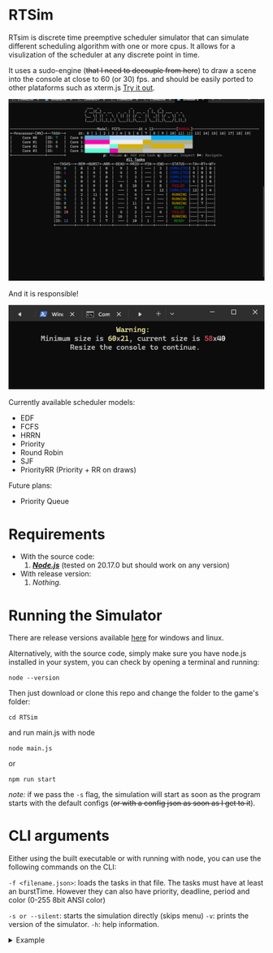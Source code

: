 # RTSim

RTsim is discrete time preemptive scheduler simulator that can simulate different scheduling algorithm with one or more cpus. It allows for a visulization of the scheduler at any discrete point in time.

It uses a sudo-engine (~~that I need to decouple from here~~) to draw a scene into the console at close to 60 (or 30) fps. and should be easily ported to other plataforms such as xterm.js [Try it out](consoleadventure.com/rtsim "RTsim using xterm.js").

![1748068650195](image/Readme/1748068650195.png)

And it is responsible!

![1748069926791](image/Readme/1748069926791.png)

Currently available scheduler models:

* EDF
* FCFS
* HRRN
* Priority
* Round Robin
* SJF
* PriorityRR (Priority + RR on draws)

Future plans:

* Priority Queue

# Requirements

* With the source code:
  1. ***[Node.js](https://nodejs.org/pt)*** (tested on 20.17.0 but should work on any version)
* With release version:
  1. *Nothing.*

# Running the Simulator

There are release versions available [here](/released "Release binaries") for windows and linux.

Alternatively, with the source code, simply make sure you have node.js installed in your system, you can check by opening a terminal and running:

```shell
node --version
```

Then just download or clone this repo and change the folder to the game's folder:

```shell
cd RTSim
```

and run main.js with node

```shell
node main.js
```

or

```shell
npm run start
```

*note:* if we pass the `-s` flag, the simulation will start as soon as the program starts with the default configs (~~or with a config json as soon as I get to it~~).

# CLI arguments

Either using the built executable or with running with node, you can use the following commands on the CLI:

`-f <filename.json>`: loads the tasks in that file. The tasks must have at least an burstTime. However they can also have priority, deadline, period and color (0-255 8bit ANSI color)


`-s or --silent`: starts the simulation directly (skips menu)
`-v`: prints the version of the simulator.
`-h`: help information.

<details>
<summary>Example</summary>
```js
[
  {
    "burstTime": 5,
    "priority": 7,
    "deadline": 10,
    "pinToCore": null,
    "period": 10,
    "color": 45
  },
  {
    "burstTime": 3,
    "priority": 5,
    "deadline": 8,
    "pinToCore": null,
    "period": 8,
    "color": 255
  }
 
]
```
</details>

# Build

To build the app into an standalone executable binary I used Node's own SEA.

Note:

1. Node 24 is require for node SEA.
2. If you run this inside WSL you will need to install node and npm in the WSL itself and not use via windows (default)

There build scripts available that follows the steps on Node's documentation.

* Windows:

```shell
./build.bat [realtive folder] [-c]
```

* Linux

```shell
./build.sh [realtive folder] [-c]
```

Note: on linux, during the injectiong of the executable, the following warnings appear:

![1746375077163](image/Readme/1746375077163.png)

I don't know where those come from but
it didn't seam to affect the executable .

#### Using [node SEA](https://nodejs.org/api/single-executable-applications.html) to build an executable:

0. Create `sea-config.json`:
   * ``echo '{"main": "dist/bundle/index.cjs", "output": "sea-prep.blob"}' > sea-config.json``
1. Bundle (with ESbuild):
   * ``npx esbuild main.js --bundle --outfile=dist/bundle/index.cjs --platform=node``
2. Create the node SEA blob:
   * ``node --experimental-sea-config sea-config.json``
3. Create the executable:
   * Windows: ``node -e "require('fs').copyFileSync(process.execPath, 'rtsim.exe')"``
   * Linux: ``cp $(command -v node) rtsim``
4. Inject the executable:
   * Windows: ``npx postject rtsim.exe NODE_SEA_BLOB sea-prep.blob --sentinel-fuse NODE_SEA_FUSE_fce680ab2cc467b6e072b8b5df1996b2``
   * Linux: ``npx postject rtsim NODE_SEA_BLOB sea-prep.blob --sentinel-fuse NODE_SEA_FUSE_fce680ab2cc467b6e072b8b5df1996b2 ``
